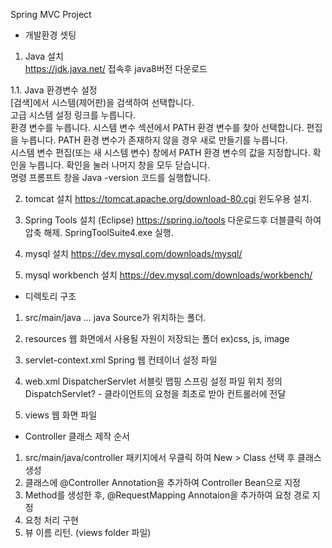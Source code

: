 Spring MVC Project

- 개발환경 셋팅
1. Java 설치<br> 
	https://jdk.java.net/ 접속후 java8버전 다운로드<br>
	
1.1. Java 환경변수 설정<br>
	[검색]에서 시스템(제어판)을 검색하여 선택합니다.<br>
	고급 시스템 설정 링크를 누릅니다.<br>
	환경 변수를 누릅니다. 시스템 변수 섹션에서 PATH 환경 변수를 찾아 선택합니다. 편집을 누릅니다. PATH 환경 변수가 존재하지 않을 경우 새로 만들기를 누릅니다.<br>
	시스템 변수 편집(또는 새 시스템 변수) 창에서 PATH 환경 변수의 값을 지정합니다. 확인을 누릅니다. 확인을 눌러 나머지 창을 모두 닫습니다.<br>
	명령 프롬프트 창을 Java -version 코드를 실행합니다.<br>


2. tomcat 설치 
	https://tomcat.apache.org/download-80.cgi 윈도우용 설치.

3. Spring Tools 설치 (Eclipse) 
	https://spring.io/tools 다운로드후 더블클릭 하여 압축 해제. SpringToolSuite4.exe 실행.

4. mysql 설치 
	https://dev.mysql.com/downloads/mysql/

5. mysql workbench 설치 
	https://dev.mysql.com/downloads/workbench/
	
	
- 디렉토리 구조
1. src/main/java ... 
	java Source가 위치하는 폴더.

2. resources 
	웹 화면에서 사용될 자원이 저장되는 폴더 ex)css, js, image

3. servlet-context.xml 
	Spring 웹 컨테이너 설정 파일

4. web.xml
	DispatcherServlet 서블릿 맵핑
	스프링 설정 파일 위치 정의
	DispatchServlet? - 클라이언트의 요청을 최초로 받아 컨트롤러에 전달

4. views 
	웹 화면 파일

- Controller 클래스 제작 순서
1. src/main/java/controller 패키지에서 우클릭 하여 New > Class 선택 후 클래스 생성
2. 클래스에 @Controller Annotation을 추가하여 Controller Bean으로 지정
3. Method를 생성한 후, @RequestMapping Annotaion을 추가하여 요청 경로 지정
4. 요청 처리 구현
5. 뷰 이름 리턴. (views folder 파일)